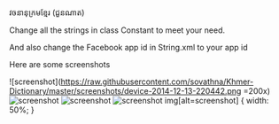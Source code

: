 វចនានុក្រមខ្មែរ (ជួនណាត)

Change all the strings in class Constant to meet your need.

And also change the Facebook app id in String.xml to your app id

Here are some screenshots

![screenshot](https://raw.githubusercontent.com/sovathna/Khmer-Dictionary/master/screenshots/device-2014-12-13-220442.png =200x)
![screenshot](https://raw.githubusercontent.com/sovathna/Khmer-Dictionary/master/screenshots/device-2014-12-13-220602.png)
![screenshot](https://raw.githubusercontent.com/sovathna/Khmer-Dictionary/master/screenshots/device-2014-12-13-220705.png)
![screenshot](https://raw.githubusercontent.com/sovathna/Khmer-Dictionary/master/screenshots/device-2014-12-13-220651.png)
img[alt=screenshot] { width: 50%; }
